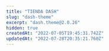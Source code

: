 ```yaml
---
title: "TIENDA DASH"
slug: "dash-theme"
excerpt: "dash.theme@2.0.26"
hidden: true
createdAt: "2022-07-05T19:45:31.742Z"
updatedAt: "2022-07-28T20:35:21.760Z"
---
```

